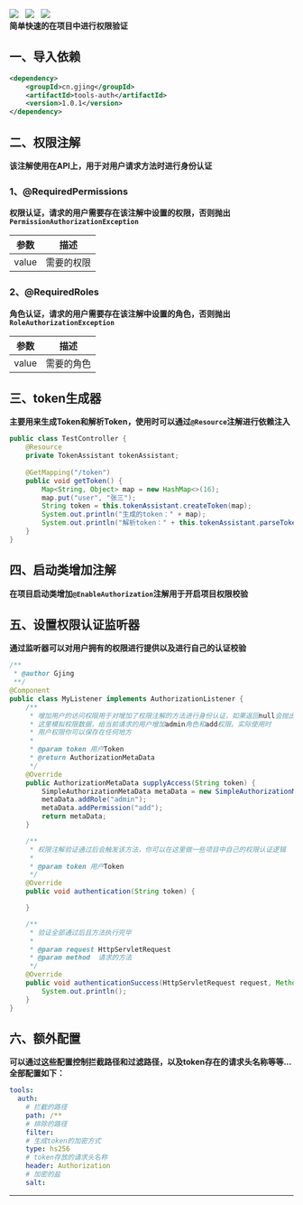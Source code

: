 ![](https://img.shields.io/badge/version-1.0.1-green.svg) &nbsp; ![](https://img.shields.io/badge/builder-success-green.svg) &nbsp;
![](https://img.shields.io/badge/Author-Gjing-green.svg) &nbsp;   
**简单快速的在项目中进行权限验证**
## 一、导入依赖
```xml
<dependency>
    <groupId>cn.gjing</groupId>
    <artifactId>tools-auth</artifactId>
    <version>1.0.1</version>
</dependency>
```
## 二、权限注解
**该注解使用在API上，用于对用户请求方法时进行身份认证**
### 1、@RequiredPermissions
**权限认证，请求的用户需要存在该注解中设置的权限，否则抛出``PermissionAuthorizationException``**     

|参数|描述|
|---|---|
|value|需要的权限|
### 2、@RequiredRoles
**角色认证，请求的用户需要存在该注解中设置的角色，否则抛出``RoleAuthorizationException``**      

|参数|描述|
|---|---|
|value|需要的角色|
## 三、token生成器
**主要用来生成Token和解析Token，使用时可以通过``@Resource``注解进行依赖注入**
```java
public class TestController {
    @Resource
    private TokenAssistant tokenAssistant;
    
    @GetMapping("/token")
    public void getToken() {
        Map<String, Object> map = new HashMap<>(16);
        map.put("user", "张三");
        String token = this.tokenAssistant.createToken(map);
        System.out.println("生成的token：" + map);
        System.out.println("解析token：" + this.tokenAssistant.parseToken(token));
    }
}
```
## 四、启动类增加注解
**在项目启动类增加``@EnableAuthorization``注解用于开启项目权限校验**
## 五、设置权限认证监听器
**通过监听器可以对用户拥有的权限进行提供以及进行自己的认证校验**
```java
/**
 * @author Gjing
 **/
@Component
public class MyListener implements AuthorizationListener {
    /**
     * 增加用户的访问权限用于对增加了权限注解的方法进行身份认证，如果返回null会抛出NoAccountException
     * 这里模拟权限数据，给当前请求的用户增加admin角色和add权限。实际使用时
     * 用户权限你可以保存在任何地方
     *
     * @param token 用户Token
     * @return AuthorizationMetaData
     */
    @Override
    public AuthorizationMetaData supplyAccess(String token) {
        SimpleAuthorizationMetaData metaData = new SimpleAuthorizationMetaData();
        metaData.addRole("admin");
        metaData.addPermission("add");
        return metaData;
    }

    /**
     * 权限注解验证通过后会触发该方法，你可以在这里做一些项目中自己的权限认证逻辑
     *
     * @param token 用户Token
     */
    @Override
    public void authentication(String token) {

    }

    /**
     * 验证全部通过后且方法执行完毕
     *
     * @param request HttpServletRequest
     * @param method  请求的方法
     */
    @Override
    public void authenticationSuccess(HttpServletRequest request, Method method) {
        System.out.println();
    }
}
```
## 六、额外配置
**可以通过这些配置控制拦截路径和过滤路径，以及token存在的请求头名称等等...全部配置如下：**
```yaml
tools:
  auth:
    # 拦截的路径
    path: /**
    # 排除的路径
    filter: 
    # 生成token的加密方式
    type: hs256
    # token存放的请求头名称
    header: Authorization
    # 加密的盐
    salt: 
```
---
